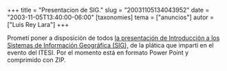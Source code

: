 +++
title = "Presentacion de SIG."
slug = "20031105134043952"
date = "2003-11-05T13:40:00-06:00"
[taxonomies]
tema = ["anuncios"]
autor = ["Luis Rey Lara"]
+++



Prometí poner a disposición de todos [la presentación de Introducción a
los Sistemas de Información Geográfica
(SIG),](http://luisrey.red-libre.org/datos/gis.zip) de la plática que
impartí en el evento del ITESI.
Por el momento está en formato Power Point y comprimido con ZIP.




